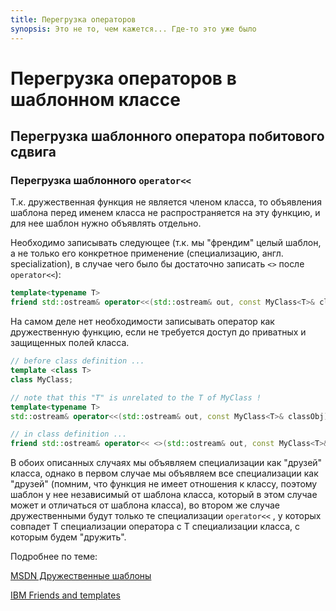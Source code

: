 ```yaml
---
title: Перегрузка операторов
synopsis: Это не то, чем кажется... Где-то это уже было
---
```


# Перегрузка операторов в шаблонном классе
## Перегрузка шаблонного оператора побитового сдвига
### Перегрузка шаблонного ```operator<<```
Т.к. дружественная функция не является членом класса, то объявления шаблона перед именем класса не распространяется на эту функцию, и для нее шаблон нужно объявлять отдельно.

Необходимо записывать следующее (т.к. мы "френдим" целый шаблон, а не только его конкретное применение (специализацию, англ. specialization), в случае чего было бы достаточно записать  ```<>```  после  ```operator<<```):

```c++
template<typename T>
friend std::ostream& operator<<(std::ostream& out, const MyClass<T>& classObj);
```

На самом деле нет необходимости записывать оператор как дружественную функцию, если не требуется доступ до приватных и защищенных полей класса.

```c++
// before class definition ...
template <class T>
class MyClass;

// note that this "T" is unrelated to the T of MyClass !
template<typename T>
std::ostream& operator<<(std::ostream& out, const MyClass<T>& classObj);

// in class definition ...
friend std::ostream& operator<< <>(std::ostream& out, const MyClass<T>& classObj);
```

В обоих описанных случаях мы объявляем специализации как "друзей" класса, однако в первом случае мы объявляем все специализации как "друзей" (помним, что функция не имеет отношения к классу, поэтому шаблон у нее независимый от шаблона класса, который в этом случае может и отличаться от шаблона класса), во втором же случае дружественными будут только те специализации  ```operator<<``` , у которых совпадет T специализации оператора с  T специализации класса, с которым будем "дружить".

Подробнее по теме:

[MSDN Дружественные шаблоны](https://msdn.microsoft.com/ru-ru/library/f1b2td24.aspx)

[IBM Friends and templates](http://www-01.ibm.com/support/knowledgecenter/SSGH3R_8.0.0/com.ibm.xlcpp8a.doc/language/ref/friends_and_templates.htm%23friends_and_templates)

